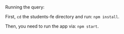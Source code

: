 Running the query:

First, `cd` the students-fe directory and run: `npm install`.

Then, you need to run the app via: `npm start`.
